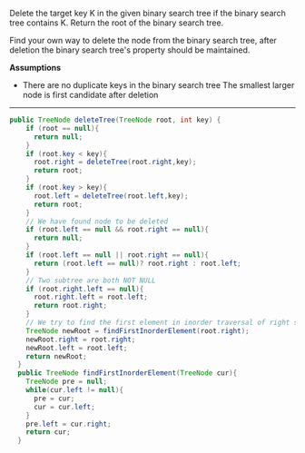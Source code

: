 Delete the target key K in the given binary search tree if the binary search tree contains K. Return the root of the binary search tree.

Find your own way to delete the node from the binary search tree, after deletion the binary search tree's property should be maintained.

**Assumptions**

- There are no duplicate keys in the binary search tree
    The smallest larger node is first candidate after deletion
***

```java
public TreeNode deleteTree(TreeNode root, int key) {
    if (root == null){
      return null;
    }
    if (root.key < key){
      root.right = deleteTree(root.right,key);
      return root;
    }
    if (root.key > key){
      root.left = deleteTree(root.left,key);
      return root;
    }
    // We have found node to be deleted
    if (root.left == null && root.right == null){
      return null;
    }
    if (root.left == null || root.right == null){
      return (root.left == null)? root.right : root.left;
    }
    // Two subtree are both NOT NULL
    if (root.right.left == null){
      root.right.left = root.left;
      return root.right;
    }
    // We try to find the first element in inorder traversal of right subtree
    TreeNode newRoot = findFirstInorderElement(root.right);
    newRoot.right = root.right;
    newRoot.left = root.left;
    return newRoot;
  }
  public TreeNode findFirstInorderElement(TreeNode cur){
    TreeNode pre = null;
    while(cur.left != null){
      pre = cur;
      cur = cur.left;
    }
    pre.left = cur.right;
    return cur;
  }
```